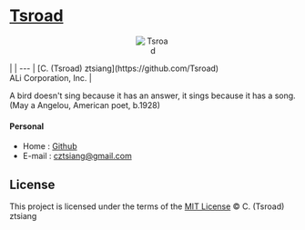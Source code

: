 # [Tsroad](http://tsroad.github.io)

<p align='center'>
<img src='https://tsroad.github.io/images/avatar.jpg' title='Tsroad' style='max-width:60px'></img>
</p>|
| --- |
[C. (Tsroad) ztsiang](https://github.com/Tsroad)<br>ALi Corporation, Inc. |

A bird doesn't sing because it has an answer, it sings because it has a song. (May a Angelou, American poet, b.1928)

#### Personal

* Home : [Github]( https://github.com/tsroad)
* E-mail : [cztsiang@gmail.com]()

## License

This project is licensed under the terms of the [MIT License](LICENSE) © C. (Tsroad) ztsiang

